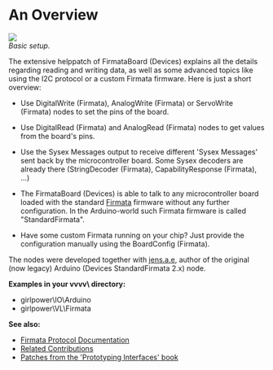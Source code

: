 # An Overview
![](~/img/vvvv-FirmataSecondService_wide2.png "")   
*Basic setup.*  

The extensive helppatch of <span class="node">FirmataBoard (Devices)</span> explains all the details regarding reading and writing data, as well as some advanced topics like using the I2C protocol or a custom Firmata firmware. Here is just a short overview:  


* Use <span class="node">DigitalWrite (Firmata)</span>, <span class="node">AnalogWrite (Firmata)</span> or <span class="node">ServoWrite (Firmata)</span> nodes to set the pins of the board.  
* Use <span class="node">DigitalRead (Firmata)</span> and <span class="node">AnalogRead (Firmata)</span> nodes to get values from the board's pins.  
* Use the <span class="pin">Sysex Messages</span> output to receive different 'Sysex Messages' sent back by the microcontroller board. Some Sysex decoders are already there (<span class="node">StringDecoder (Firmata)</span>, <span class="node">CapabilityResponse (Firmata)</span>, ...)  

* The <span class="node">FirmataBoard (Devices)</span> is able to talk to any microcontroller board loaded with the standard <a href="https://github.com/firmata/protocol/blob/master/feature-registry.md#core-feature-set" class="extURL" target="_blank">Firmata</a> firmware without any further configuration. In the Arduino-world such Firmata firmware is called "StandardFirmata".  
* Have some custom Firmata running on your chip? Just provide the configuration manually using the <span class="node">BoardConfig (Firmata)</span>.  


The nodes were developed together with <span class="user"><a href="https://vvvv.org/users/jens.a.e" class="extURL" target="_blank">jens.a.e</a></span>, author of the original (now legacy) <span class="node">Arduino (Devices StandardFirmata 2.x)</span> node.   


**Examples in your vvvv\ directory:**  
* girlpower\IO\Arduino  
* girlpower\VL\Firmata  

**See also:**  
* <a href="https://github.com/firmata/protocol#firmata-protocol-documentation" class="extURL" target="_blank">Firmata Protocol Documentation</a>  
* <a href="https://vvvv.org/contributions/1353+1351+2439+1352+7934+2438+1354+1355/4127+3036+5126+2446+4118+3791" class="extURL" target="_blank">Related Contributions</a>  
* <a href="http://prototypinginterfaces.com/category/patches/" class="extURL" target="_blank">Patches from the 'Prototyping Interfaces' book</a>